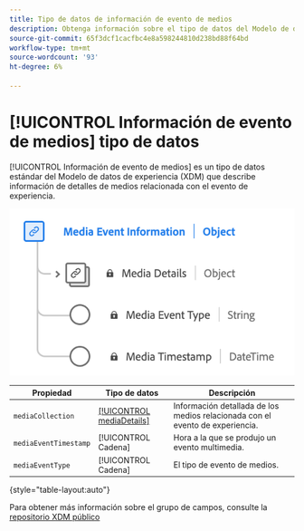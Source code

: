```yaml
---
title: Tipo de datos de información de evento de medios
description: Obtenga información sobre el tipo de datos del Modelo de datos de experiencia (XDM) de información de eventos de medios.
source-git-commit: 65f3dcf1cacfbc4e8a598244810d238bd88f64bd
workflow-type: tm+mt
source-wordcount: '93'
ht-degree: 6%

---
```


# [!UICONTROL Información de evento de medios] tipo de datos

[!UICONTROL Información de evento de medios] es un tipo de datos estándar del Modelo de datos de experiencia (XDM) que describe información de detalles de medios relacionada con el evento de experiencia.

![Diagrama del tipo de datos Información de evento de medios.](../images/data-types/media-event-information.png)

| Propiedad | Tipo de datos | Descripción |
| --- | --- | --- |
| `mediaCollection` | [[!UICONTROL mediaDetails]](./media-details-information.md) | Información detallada de los medios relacionada con el evento de experiencia. |
| `mediaEventTimestamp` | [!UICONTROL Cadena] | Hora a la que se produjo un evento multimedia. |
| `mediaEventType` | [!UICONTROL Cadena] | El tipo de evento de medios. |

{style="table-layout:auto"}

Para obtener más información sobre el grupo de campos, consulte la [repositorio XDM público](https://github.com/adobe/xdm/blob/master/components/datatypes/mediaevent.schema.json)
